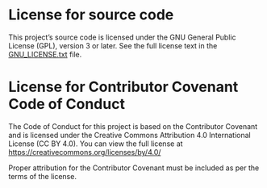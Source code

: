 # License for source code
This project’s source code is licensed under the GNU General Public License (GPL), version 3 or later.
See the full license text in the [GNU_LICENSE.txt](./GNU_LICENSE.txt) file.

# License for Contributor Covenant Code of Conduct
The Code of Conduct for this project is based on the Contributor Covenant and is licensed under the Creative Commons Attribution 4.0 International License (CC BY 4.0).
You can view the full license at https://creativecommons.org/licenses/by/4.0/

Proper attribution for the Contributor Covenant must be included as per the terms of the license.
